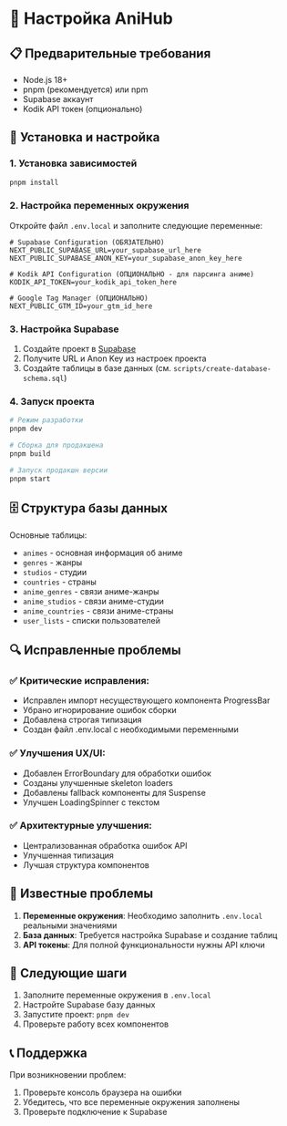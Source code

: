 # 🚀 Настройка AniHub

## 📋 Предварительные требования

- Node.js 18+ 
- pnpm (рекомендуется) или npm
- Supabase аккаунт
- Kodik API токен (опционально)

## 🔧 Установка и настройка

### 1. Установка зависимостей
```bash
pnpm install
```

### 2. Настройка переменных окружения

Откройте файл `.env.local` и заполните следующие переменные:

```env
# Supabase Configuration (ОБЯЗАТЕЛЬНО)
NEXT_PUBLIC_SUPABASE_URL=your_supabase_url_here
NEXT_PUBLIC_SUPABASE_ANON_KEY=your_supabase_anon_key_here

# Kodik API Configuration (ОПЦИОНАЛЬНО - для парсинга аниме)
KODIK_API_TOKEN=your_kodik_api_token_here

# Google Tag Manager (ОПЦИОНАЛЬНО)
NEXT_PUBLIC_GTM_ID=your_gtm_id_here
```

### 3. Настройка Supabase

1. Создайте проект в [Supabase](https://supabase.com)
2. Получите URL и Anon Key из настроек проекта
3. Создайте таблицы в базе данных (см. `scripts/create-database-schema.sql`)

### 4. Запуск проекта

```bash
# Режим разработки
pnpm dev

# Сборка для продакшена
pnpm build

# Запуск продакшн версии
pnpm start
```

## 🗄️ Структура базы данных

Основные таблицы:
- `animes` - основная информация об аниме
- `genres` - жанры
- `studios` - студии
- `countries` - страны
- `anime_genres` - связи аниме-жанры
- `anime_studios` - связи аниме-студии
- `anime_countries` - связи аниме-страны
- `user_lists` - списки пользователей

## 🔍 Исправленные проблемы

### ✅ Критические исправления:
- Исправлен импорт несуществующего компонента ProgressBar
- Убрано игнорирование ошибок сборки
- Добавлена строгая типизация
- Создан файл .env.local с необходимыми переменными

### ✅ Улучшения UX/UI:
- Добавлен ErrorBoundary для обработки ошибок
- Созданы улучшенные skeleton loaders
- Добавлены fallback компоненты для Suspense
- Улучшен LoadingSpinner с текстом

### ✅ Архитектурные улучшения:
- Централизованная обработка ошибок API
- Улучшенная типизация
- Лучшая структура компонентов

## 🚨 Известные проблемы

1. **Переменные окружения**: Необходимо заполнить `.env.local` реальными значениями
2. **База данных**: Требуется настройка Supabase и создание таблиц
3. **API токены**: Для полной функциональности нужны API ключи

## 🎯 Следующие шаги

1. Заполните переменные окружения в `.env.local`
2. Настройте Supabase базу данных
3. Запустите проект: `pnpm dev`
4. Проверьте работу всех компонентов

## 📞 Поддержка

При возникновении проблем:
1. Проверьте консоль браузера на ошибки
2. Убедитесь, что все переменные окружения заполнены
3. Проверьте подключение к Supabase 